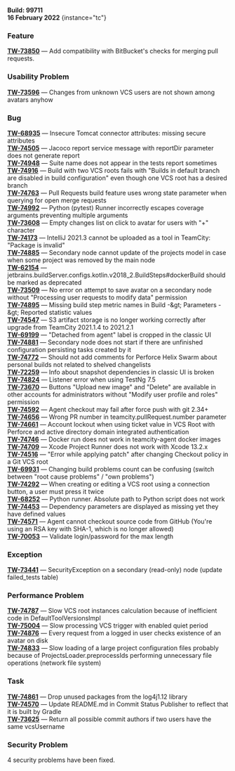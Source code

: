 [//]: # (title: TeamCity 2021.2.3 Release Notes)
[//]: # (auxiliary-id: TeamCity 2021.2.3 Release Notes)     

__Build: 99711__  
__16 February 2022__
{instance="tc"}

### Feature  

[**TW-73850**](https://youtrack.jetbrains.com/issue/TW-73850) — Add compatibility with BitBucket&#39;s checks for merging pull requests.  

### Usability Problem  

[**TW-73596**](https://youtrack.jetbrains.com/issue/TW-73596) — Changes from unknown VCS users are not shown among avatars anyhow  

### Bug  

[**TW-68935**](https://youtrack.jetbrains.com/issue/TW-68935) — Insecure Tomcat connector attributes: missing secure attributes  
[**TW-74505**](https://youtrack.jetbrains.com/issue/TW-74505) — Jacoco report service message with reportDir parameter does not generate report  
[**TW-74948**](https://youtrack.jetbrains.com/issue/TW-74948) — Suite name does not appear in the tests report sometimes  
[**TW-74916**](https://youtrack.jetbrains.com/issue/TW-74916) — Build with two VCS roots fails with &quot;Builds in default branch are disabled in build configuration&quot; even though one VCS root has a desired branch  
[**TW-74763**](https://youtrack.jetbrains.com/issue/TW-74763) — Pull Requests build feature uses wrong state parameter when querying for open merge requests  
[**TW-74992**](https://youtrack.jetbrains.com/issue/TW-74992) — Python (pytest) Runner incorrectly escapes coverage arguments preventing multiple arguments  
[**TW-73608**](https://youtrack.jetbrains.com/issue/TW-73608) — Empty changes list on click to avatar for users with &quot;+&quot; character  
[**TW-74173**](https://youtrack.jetbrains.com/issue/TW-74173) — IntelliJ 2021.3 cannot be uploaded as a tool in TeamCity: &quot;Package is invalid&quot;  
[**TW-74885**](https://youtrack.jetbrains.com/issue/TW-74885) — Secondary node cannot update of the projects model in case when some project was removed by the main node  
[**TW-62154**](https://youtrack.jetbrains.com/issue/TW-62154) — jetbrains.buildServer.configs.kotlin.v2018\_2.BuildSteps#dockerBuild should be marked as deprecated  
[**TW-73509**](https://youtrack.jetbrains.com/issue/TW-73509) — No error on attempt to save avatar on a secondary node without &quot;Processing user requests to modify data&quot; permission  
[**TW-74895**](https://youtrack.jetbrains.com/issue/TW-74895) — Missing build step metric names in Build -\&gt; Parameters -\&gt; Reported statistic values  
[**TW-74547**](https://youtrack.jetbrains.com/issue/TW-74547) — S3 artifact storage is no longer working correctly after upgrade from TeamCity 2021.1.4 to 2021.2.1  
[**TW-69199**](https://youtrack.jetbrains.com/issue/TW-69199) — &quot;Detached from agent&quot; label is cropped in the classic UI  
[**TW-74881**](https://youtrack.jetbrains.com/issue/TW-74881) — Secondary node does not start if there are unfinished configuration persisting tasks created by it  
[**TW-74772**](https://youtrack.jetbrains.com/issue/TW-74772) — Should not add comments for Perforce Helix Swarm about personal builds not related to shelved changelists  
[**TW-72259**](https://youtrack.jetbrains.com/issue/TW-72259) — Info about snapshot dependencies in classic UI is broken  
[**TW-74824**](https://youtrack.jetbrains.com/issue/TW-74824) — Listener error when using TestNg 7.5  
[**TW-73670**](https://youtrack.jetbrains.com/issue/TW-73670) — Buttons &quot;Upload new image&quot; and &quot;Delete&quot; are available in other accounts for administrators without &quot;Modify user profile and roles&quot; permission  
[**TW-74592**](https://youtrack.jetbrains.com/issue/TW-74592) — Agent checkout may fail after force push with git 2.34+  
[**TW-74656**](https://youtrack.jetbrains.com/issue/TW-74656) — Wrong PR number in teamcity.pullRequest.number parameter  
[**TW-74661**](https://youtrack.jetbrains.com/issue/TW-74661) — Account lockout when using ticket value in VCS Root with Perforce and active directory domain integrated authentication  
[**TW-74746**](https://youtrack.jetbrains.com/issue/TW-74746) — Docker run does not work in teamcity-agent docker images  
[**TW-74709**](https://youtrack.jetbrains.com/issue/TW-74709) — Xcode Project Runner does not work with Xcode 13.2.x  
[**TW-74516**](https://youtrack.jetbrains.com/issue/TW-74516) — &quot;Error while applying patch&quot; after changing Checkout policy in a Git VCS root  
[**TW-69931**](https://youtrack.jetbrains.com/issue/TW-69931) — Changing build problems count can be confusing (switch between &quot;root cause problems&quot; / &quot;own problems&quot;)  
[**TW-74292**](https://youtrack.jetbrains.com/issue/TW-74292) — When creating or editing a VCS root using a connection button, a user must press it twice  
[**TW-68252**](https://youtrack.jetbrains.com/issue/TW-68252) — Python runner. Absolute path to Python script does not work  
[**TW-74453**](https://youtrack.jetbrains.com/issue/TW-74453) — Dependency parameters are displayed as missing yet they have defined values  
[**TW-74571**](https://youtrack.jetbrains.com/issue/TW-74571) — Agent cannot checkout source code from GitHub (You&#39;re using an RSA key with SHA-1, which is no longer allowed)  
[**TW-70053**](https://youtrack.jetbrains.com/issue/TW-70053) — Validate login/password for the max length  

### Exception  

[**TW-73441**](https://youtrack.jetbrains.com/issue/TW-73441) — SecurityException on a secondary (read-only) node (update failed\_tests table)  

### Performance Problem  

[**TW-74787**](https://youtrack.jetbrains.com/issue/TW-74787) — Slow VCS root instances calculation because of inefficient code in DefaultToolVersionsImpl  
[**TW-75004**](https://youtrack.jetbrains.com/issue/TW-75004) — Slow processing VCS trigger with enabled quiet period  
[**TW-74876**](https://youtrack.jetbrains.com/issue/TW-74876) — Every request from a logged in user checks existence of an avatar on disk  
[**TW-74833**](https://youtrack.jetbrains.com/issue/TW-74833) — Slow loading of a large project configuration files probably because of ProjectsLoader.preprocessIds performing unnecessary file operations (network file system)  

### Task  

[**TW-74861**](https://youtrack.jetbrains.com/issue/TW-74861) — Drop unused packages from the log4j1.12 library  
[**TW-74570**](https://youtrack.jetbrains.com/issue/TW-74570) — Update README.md in Commit Status Publisher to reflect that it is built by Gradle  
[**TW-73625**](https://youtrack.jetbrains.com/issue/TW-73625) — Return all possible commit authors if two users have the same vcsUsername  

### Security Problem  

4 security problems have been fixed.